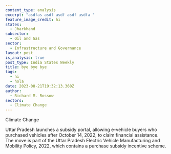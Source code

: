 ```yaml
---
content_type: analysis
excerpt: "asdfas asdf asdf asdf asdfa "
feature_image_credit: hi
states:
  - Jharkhand
subsector:
  - Oil and Gas
sector:
  - Infrastructure and Governance
layout: post
is_analysis: true
post_type: India States Weekly
title: bye bye bye
tags:
  - hi
  - hola
date: 2023-08-21T19:32:13.360Z
author:
  - Richard M. Rossow
sectors:
  - Climate Change
---
```

Climate Change

Uttar Pradesh launches a subsidy portal, allowing e-vehicle buyers who purchased vehicles after October 14, 2022, to claim financial assistance. The move is part of the Uttar Pradesh Electric Vehicle Manufacturing and Mobility Policy, 2022, which contains a purchase subsidy incentive scheme.
